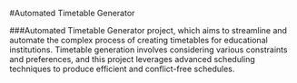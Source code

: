 
#Automated Timetable Generator

###Automated Timetable Generator project, which aims to streamline and automate the complex process of creating timetables for educational institutions. Timetable generation involves considering various constraints and preferences, and this project leverages advanced scheduling techniques to produce efficient and conflict-free schedules.
